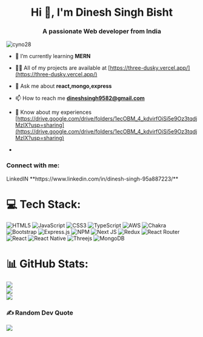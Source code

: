 <h1 align="center">Hi 👋, I'm Dinesh Singh Bisht</h1>
<h3 align="center">A passionate Web developer from India</h3>

<p align="left"> <img src="https://komarev.com/ghpvc/?username=cyno28&label=Profile%20views&color=0e75b6&style=flat" alt="cyno28" /> </p>

- 🌱 I’m currently learning **MERN**

- 👨‍💻 All of my projects are available at [https://three-dusky.vercel.app/](https://three-dusky.vercel.app/)

- 💬 Ask me about **react,mongo,express**

- 📫 How to reach me **dineshsingh9582@gmail.com**

- 📄 Know about my experiences [https://drive.google.com/drive/folders/1ecOBM_4_kdvirfOiSi5e9Oz3tqdjMzIX?usp=sharing](https://drive.google.com/drive/folders/1ecOBM_4_kdvirfOiSi5e9Oz3tqdjMzIX?usp=sharing)

-

<h3 align="left">Connect with me:</h3>
 LinkedIN **https://www.linkedin.com/in/dinesh-singh-95a887223/**
<p align="left">
</p>

# 💻 Tech Stack:
![HTML5](https://img.shields.io/badge/html5-%23E34F26.svg?style=for-the-badge&logo=html5&logoColor=white) ![JavaScript](https://img.shields.io/badge/javascript-%23323330.svg?style=for-the-badge&logo=javascript&logoColor=%23F7DF1E) ![CSS3](https://img.shields.io/badge/css3-%231572B6.svg?style=for-the-badge&logo=css3&logoColor=white) ![TypeScript](https://img.shields.io/badge/typescript-%23007ACC.svg?style=for-the-badge&logo=typescript&logoColor=white) ![AWS](https://img.shields.io/badge/AWS-%23FF9900.svg?style=for-the-badge&logo=amazon-aws&logoColor=white) ![Chakra](https://img.shields.io/badge/chakra-%234ED1C5.svg?style=for-the-badge&logo=chakraui&logoColor=white) ![Bootstrap](https://img.shields.io/badge/bootstrap-%23563D7C.svg?style=for-the-badge&logo=bootstrap&logoColor=white) ![Express.js](https://img.shields.io/badge/express.js-%23404d59.svg?style=for-the-badge&logo=express&logoColor=%2361DAFB) ![NPM](https://img.shields.io/badge/NPM-%23000000.svg?style=for-the-badge&logo=npm&logoColor=white) ![Next JS](https://img.shields.io/badge/Next-black?style=for-the-badge&logo=next.js&logoColor=white) ![Redux](https://img.shields.io/badge/redux-%23593d88.svg?style=for-the-badge&logo=redux&logoColor=white) ![React Router](https://img.shields.io/badge/React_Router-CA4245?style=for-the-badge&logo=react-router&logoColor=white) ![React](https://img.shields.io/badge/react-%2320232a.svg?style=for-the-badge&logo=react&logoColor=%2361DAFB) ![React Native](https://img.shields.io/badge/react_native-%2320232a.svg?style=for-the-badge&logo=react&logoColor=%2361DAFB) ![Threejs](https://img.shields.io/badge/threejs-black?style=for-the-badge&logo=three.js&logoColor=white) ![MongoDB](https://img.shields.io/badge/MongoDB-%234ea94b.svg?style=for-the-badge&logo=mongodb&logoColor=white)
# 📊 GitHub Stats:
![](https://github-readme-stats.vercel.app/api?username=Cyno28&theme=tokyonight&hide_border=false&include_all_commits=false&count_private=false)<br/>
![](https://github-readme-streak-stats.herokuapp.com/?user=Cyno28&theme=tokyonight&hide_border=false)<br/>
![](https://github-readme-stats.vercel.app/api/top-langs/?username=Cyno28&theme=tokyonight&hide_border=false&include_all_commits=false&count_private=false&layout=compact)

### ✍️ Random Dev Quote
![](https://quotes-github-readme.vercel.app/api?type=horizontal&theme=dark)

